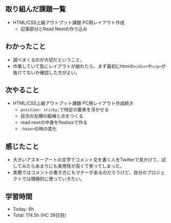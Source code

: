 ## 取り組んだ課題一覧
- HTML/CSS上級アウトプット課題 PC用レイアウト作成
  - 記事部分とRead Nextの作り込み
## わかったこと
- 調べまくるのが大切だということ。
- 作業していて急にレイアウトが崩れたら、まず最初にhtmlの`</div>`や`</p>`が抜けてないか確認した方がよい。
## 次やること
- HTML/CSS上級アウトプット課題 PC用レイアウト作成続き
  - `position: sticky;`で特定の要素を浮かせる
  - 目次の左横の縦棒と点をつくる
  - read nextの中身をflexboxで作る
  - `:hover`の時の変化
## 感じたこと
- 大きいアスキーアートの文字でコメント文を書く人をTwitterで見かけて、試してみたらあまりにも実用性が高くて笑ってしまった。
- 実務ではコメントの書き方にもマナーがあるのだろうけど、自分のプロジェクトでは積極的に使っていきたい。
## 学習時間
- Today: 6h 
- Total: 174.5h (HC 39日目)
